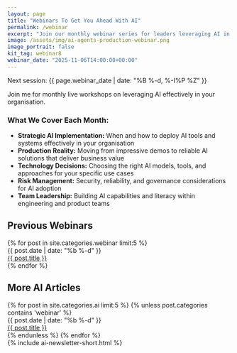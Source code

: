 ```yaml
---
layout: page
title: "Webinars To Get You Ahead With AI"
permalink: /webinar
excerpt: "Join our monthly webinar series for leaders leveraging AI in their organisations."
image: /assets/img/ai-agents-production-webinar.png
image_portrait: false
kit_tag: webinar8
webinar_date: "2025-11-06T14:00:00+00:00"
---
```


<div class="mb-12">

  <p class="text-2xl text-brand-black font-bold mb-4">
    Next session: {{ page.webinar_date | date: "%B %-d, %-I%P %Z" }}
  </p>

  <p class="text-2xl text-brand-black mb-8">
    Join me for monthly live workshops on leveraging AI effectively in your organisation.
  </p>

  <div class="bg-brand-light-blue/10 rounded-lg p-6 mb-8">
    <h3 class="text-lg font-bold text-brand-black mb-4">What We Cover Each Month:</h3>
    <ul class="space-y-2 text-brand-black">
      <li><strong>Strategic AI Implementation:</strong> When and how to deploy AI tools and systems effectively in your organisation</li>
      <li><strong>Production Reality:</strong> Moving from impressive demos to reliable AI solutions that deliver business value</li>
      <li><strong>Technology Decisions:</strong> Choosing the right AI models, tools, and approaches for your specific use cases</li>
      <li><strong>Risk Management:</strong> Security, reliability, and governance considerations for AI adoption</li>
      <li><strong>Team Leadership:</strong> Building AI capabilities and literacy within engineering and product teams</li>
    </ul>
  </div>

  <div class="bg-brand-deep-turquoise rounded-lg p-8 text-center mb-12">
    <div class="rm-area-embed-webinar"></div>
  </div>

  <script>
  // Update webinar title once page loads
  document.addEventListener('DOMContentLoaded', function() {
    function getOrdinalSuffix(day) {
      const num = parseInt(day);
      if (num >= 11 && num <= 13) return 'th';
      switch (num % 10) {
        case 1: return 'st';
        case 2: return 'nd';
        case 3: return 'rd';
        default: return 'th';
      }
    }
    
    function updateWebinarTitle() {
      const titleElement = document.querySelector('.rm-area-embed-webinar .rm-title');
      if (titleElement) {
        const webinarDate = new Date('{{ page.webinar_date }}');
        const dayOptions = { 
          day: 'numeric', 
          timeZone: 'Europe/London'
        };
        const monthOptions = { 
          month: 'short', 
          timeZone: 'Europe/London'
        };
        const timeOptions = { 
          hour: 'numeric', 
          hour12: true,
          timeZone: 'Europe/London'
        };
        
        const day = webinarDate.toLocaleDateString('en-GB', dayOptions);
        const month = webinarDate.toLocaleDateString('en-GB', monthOptions);
        const ukTime = webinarDate.toLocaleTimeString('en-GB', timeOptions).toLowerCase();
        const ukFormatted = `${day}${getOrdinalSuffix(day)} ${month}, ${ukTime}`;
        
        const etOptions = { 
          hour: 'numeric', 
          hour12: true,
          timeZone: 'America/New_York'
        };
        const etTime = webinarDate.toLocaleTimeString('en-US', etOptions).toLowerCase();
        
        titleElement.textContent = `Next Webinar: ${ukFormatted} UK / ${etTime} ET`;
      } else {
        // Try again in 500ms if element not found yet
        setTimeout(updateWebinarTitle, 500);
      }
    }
    
    // Initial attempt
    updateWebinarTitle();
  });
  </script>
</div>

<div id="previous-webinars" class="border-t border-brand-light-blue/20 pt-12">
  <h2 class="text-2xl font-heading font-bold mb-6 text-brand-black">Previous Webinars</h2>
  <div class="space-y-1 mb-12">
    {% for post in site.categories.webinar limit:5 %}
    <div class="flex flex-col md:flex-row md:items-center gap-2 border-b border-brand-light-blue/10 py-2">
      <div class="text-sm text-brand-black/60 md:w-24 flex-shrink-0">
        {{ post.date | date: "%b %-d" }}
      </div>
      <div class="flex-1">
        <a href="{{ post.url | prepend: site.baseurl }}" class="text-brand-black hover:text-brand-deep-turquoise transition-colors">
          {{ post.title }}
        </a>
      </div>
    </div>
    {% endfor %}
  </div>
</div>

<div class="border-t border-brand-light-blue/20 pt-12">
  <h2 class="text-2xl font-heading font-bold mb-6 text-brand-black">More AI Articles</h2>
  <div class="space-y-1 mb-12">
    {% for post in site.categories.ai limit:5 %}
      {% unless post.categories contains 'webinar' %}
      <div class="flex flex-col md:flex-row md:items-center gap-2 border-b border-brand-light-blue/10 py-2">
        <div class="text-sm text-brand-black/60 md:w-24 flex-shrink-0">
          {{ post.date | date: "%b %-d" }}
        </div>
        <div class="flex-1">
          <a href="{{ post.url | prepend: site.baseurl }}" class="text-brand-black hover:text-brand-deep-turquoise transition-colors">
            {{ post.title }}
          </a>
        </div>
      </div>
      {% endunless %}
    {% endfor %}
  </div>
</div>

<div class="mt-12">
  {% include ai-newsletter-short.html %}
</div>
